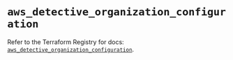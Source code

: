 # `aws_detective_organization_configuration`

Refer to the Terraform Registry for docs: [`aws_detective_organization_configuration`](https://registry.terraform.io/providers/hashicorp/aws/6.3.0/docs/resources/detective_organization_configuration).
